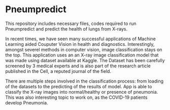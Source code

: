 # Pneumpredict
This repository includes necessary files, codes required to run Pneumpredict and predict the health of lungs from X-rays. 

In recent times, we have seen many successful applications of Machine Learning aided Couputer Vision in health and diagnostics. Interestingly, amongst severel methods in computer vision, image classification stays on the top. This application uses an an X-ray image classification model that was made using dataset available at Kaggle. The Dataset has been carefully screened by 3 medical experts and is also part of the research article published in the Cell, a reputed journal of the field. 

There are multiple steps involved in the classification process: from loading of the datasets to the predicting of the results of model. App is able to classify the X-ray images into normal/healthy or presence of pneumonia. This was also interesting topic to work on, as the COVID-19 patients develop Pneumonia.
